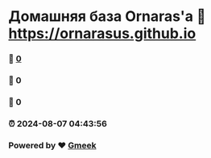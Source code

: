 # Домашняя база Ornaras'а :link: https://ornarasus.github.io 
### :page_facing_up: [0](https://ornarasus.github.io/tag.html) 
### :speech_balloon: 0 
### :hibiscus: 0 
### :alarm_clock: 2024-08-07 04:43:56 
### Powered by :heart: [Gmeek](https://github.com/Meekdai/Gmeek)
